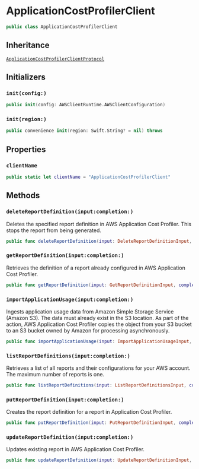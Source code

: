 # ApplicationCostProfilerClient

``` swift
public class ApplicationCostProfilerClient 
```

## Inheritance

[`ApplicationCostProfilerClientProtocol`](/aws-sdk-swift/reference/0.x/AWSApplicationCostProfiler/ApplicationCostProfilerClientProtocol)

## Initializers

### `init(config:)`

``` swift
public init(config: AWSClientRuntime.AWSClientConfiguration) 
```

### `init(region:)`

``` swift
public convenience init(region: Swift.String? = nil) throws 
```

## Properties

### `clientName`

``` swift
public static let clientName = "ApplicationCostProfilerClient"
```

## Methods

### `deleteReportDefinition(input:completion:)`

Deletes the specified report definition in AWS Application Cost Profiler. This stops the report from being generated.

``` swift
public func deleteReportDefinition(input: DeleteReportDefinitionInput, completion: @escaping (ClientRuntime.SdkResult<DeleteReportDefinitionOutputResponse, DeleteReportDefinitionOutputError>) -> Void)
```

### `getReportDefinition(input:completion:)`

Retrieves the definition of a report already configured in AWS Application Cost Profiler.

``` swift
public func getReportDefinition(input: GetReportDefinitionInput, completion: @escaping (ClientRuntime.SdkResult<GetReportDefinitionOutputResponse, GetReportDefinitionOutputError>) -> Void)
```

### `importApplicationUsage(input:completion:)`

Ingests application usage data from Amazon Simple Storage Service (Amazon S3). The data must already exist in the S3 location. As part of the action, AWS Application Cost Profiler copies the object from your S3 bucket to an S3 bucket owned by Amazon for processing asynchronously.

``` swift
public func importApplicationUsage(input: ImportApplicationUsageInput, completion: @escaping (ClientRuntime.SdkResult<ImportApplicationUsageOutputResponse, ImportApplicationUsageOutputError>) -> Void)
```

### `listReportDefinitions(input:completion:)`

Retrieves a list of all reports and their configurations for your AWS account. The maximum number of reports is one.

``` swift
public func listReportDefinitions(input: ListReportDefinitionsInput, completion: @escaping (ClientRuntime.SdkResult<ListReportDefinitionsOutputResponse, ListReportDefinitionsOutputError>) -> Void)
```

### `putReportDefinition(input:completion:)`

Creates the report definition for a report in Application Cost Profiler.

``` swift
public func putReportDefinition(input: PutReportDefinitionInput, completion: @escaping (ClientRuntime.SdkResult<PutReportDefinitionOutputResponse, PutReportDefinitionOutputError>) -> Void)
```

### `updateReportDefinition(input:completion:)`

Updates existing report in AWS Application Cost Profiler.

``` swift
public func updateReportDefinition(input: UpdateReportDefinitionInput, completion: @escaping (ClientRuntime.SdkResult<UpdateReportDefinitionOutputResponse, UpdateReportDefinitionOutputError>) -> Void)
```
